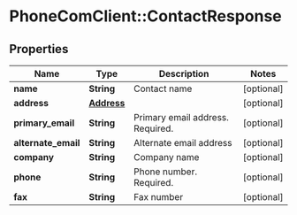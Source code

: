 # PhoneComClient::ContactResponse

## Properties
Name | Type | Description | Notes
------------ | ------------- | ------------- | -------------
**name** | **String** | Contact name | [optional]
**address** | [**Address**](Address.md) |  | [optional]
**primary_email** | **String** | Primary email address. Required. | [optional]
**alternate_email** | **String** | Alternate email address | [optional]
**company** | **String** | Company name | [optional]
**phone** | **String** | Phone number. Required. | [optional]
**fax** | **String** | Fax number | [optional]



